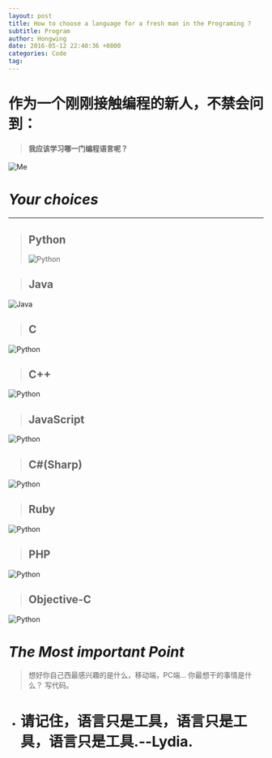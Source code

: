 ```yaml
---
layout: post
title: How to choose a language for a fresh man in the Programing ?
subtitle: Program
author: Hongwing
date: 2016-05-12 22:40:36 +0800
categories: Code
tag: 
---
```

# 作为一个刚刚接触编程的新人，不禁会问到：
> #### 我应该学习哪一门编程语言呢？
![Me](/assets/IMG_0883.jpg)

# *Your choices*
---
> ##	Python
> ![Python](/assets/IMG_0874.png)

> ## Java 
![Java](/assets/IMG_0875.png)

> ##	C
![Python](/assets/IMG_0876.png)

> ##	C++
![Python](/assets/IMG_0877.png)

> ##	JavaScript
![Python](/assets/IMG_0878.jpg)

> ##	C#(Sharp)
![Python](/assets/IMG_0879.jpg)

> ##	Ruby
![Python](/assets/IMG_0880.jpg)

> ##	PHP
![Python](/assets/IMG_0881.jpg)

> ##	Objective-C
![Python](/assets/IMG_0882.jpg)

# *The Most important Point*
> 想好你自己西最感兴趣的是什么，移动端，PC端...
> 你最想干的事情是什么？
> 写代码。

* # 请记住，语言只是工具，语言只是工具，语言只是工具.--Lydia.
 
